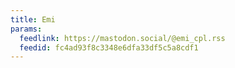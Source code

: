 ```yaml
---
title: Emi
params:
  feedlink: https://mastodon.social/@emi_cpl.rss
  feedid: fc4ad93f8c3348e6dfa33df5c5a8cdf1
---
```

